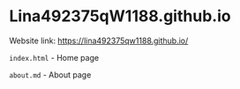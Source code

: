 # Lina492375qW1188.github.io

Website link: https://lina492375qw1188.github.io/

`index.html` - Home page

`about.md` - About page
